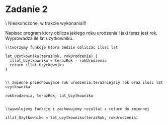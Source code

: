 # Zadanie 2
\\ Nieskończone, w trakcie wykonania!!!


Napisac program ktory oblicza jakiego roku urodzenia i jaki teraz jest rok. Wyprowadza ile lat uzytkowniku.

```
\\tworzymy funkcje ktora bedzie obliczac ilosc lat

lat_Uzytkowniku(terazRok, rokUrodzenia) {
  illat_Uzytkowniku = terazRok - rokUrodzenia
  return illat_Uzytkowniku
}


\\ zmienne przechowujace rok urodzenia,terazniejszy rok oraz ilosc lat uzytkownika

rokUrodzenia, terazRok, lat_Uzytkowniku


\\wywolujemy funkcje i zachowujemy rezultat z return do zmiennej

illat_Uzytkowniku = lat_uzytkowniku(terazRok, rokUrodzenia)



```
